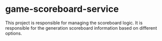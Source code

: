 # game-scoreboard-service
This project is responsible for managing the scoreboard logic. It is responsible for the generation scoreboard information based on different options. 